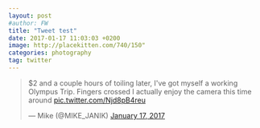 ```yaml
---
layout: post
#author: FW
title: "Tweet test"
date: 2017-01-17 11:03:03 +0200
image: http://placekitten.com/740/150"
categories: photography
tag: twitter
---
```

<blockquote class="twitter-tweet"><p lang="en" dir="ltr">$2 and a couple hours of toiling later, I&#39;ve got myself a working Olympus Trip. Fingers crossed I actually enjoy the camera this time around <a href="https://t.co/Njd8pB4reu">pic.twitter.com/Njd8pB4reu</a></p>&mdash; Mike (@MIKE_JANIK) <a href="https://twitter.com/MIKE_JANIK/status/821152649487810561">January 17, 2017</a></blockquote> <script async src="//platform.twitter.com/widgets.js" charset="utf-8"></script>
